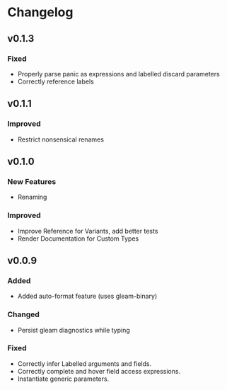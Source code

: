# Changelog

## v0.1.3

### Fixed

- Properly parse panic as expressions and labelled discard parameters
- Correctly reference labels

## v0.1.1

### Improved

- Restrict nonsensical renames

## v0.1.0

### New Features

- Renaming

### Improved

- Improve Reference for Variants, add better tests
- Render Documentation for Custom Types


## v0.0.9

### Added

- Added auto-format feature (uses gleam-binary)

### Changed

- Persist gleam diagnostics while typing

### Fixed

- Correctly infer Labelled arguments and fields.
- Correctly complete and hover field access expressions.
- Instantiate generic parameters.